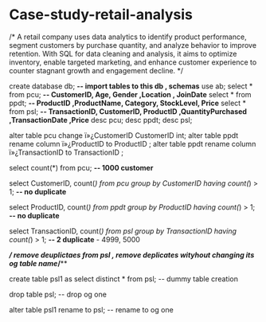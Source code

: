 # Case-study-retail-analysis
/* A retail company uses data analytics to identify product performance, segment customers by purchase quantity, and analyze behavior to improve retention. With SQL for data cleaning and analysis, it aims to optimize inventory, enable targeted marketing, and enhance customer experience to counter stagnant growth and engagement decline. */

create database db;
**-- import tables to this db , schemas**
use ab;
select * from pcu; **-- CustomerID, Age, Gender ,Location , JoinDate**
select * from ppdt; **-- ProductID ,ProductName, Category, StockLevel, Price**
select * from psl; **-- TransactionID, CustomerID, ProductID ,QuantityPurchased ,TransactionDate ,Price**
desc pcu;
desc ppdt;
desc psl; 

alter table pcu 
change ï»¿CustomerID CustomerID int;
alter table ppdt 
rename column ï»¿ProductID to ProductID ;
alter table ppdt 
rename column ï»¿TransactionID to TransactionID ;

select count(*) from pcu; **-- 1000 customer**

select CustomerID, count(*) from pcu 
group by CustomerID 
having count(*) > 1; **-- no duplicate**

select ProductID, count(*) from ppdt 
group by ProductID 
having count(*) > 1; **-- no duplicate**

select TransactionID, count(*) from psl 
group by TransactionID 
having count(*) > 1; **-- 2 duplicate** - 4999, 5000

****/* remove deuplictaes from psl , remove deplicates wityhout changing its og table name*/****

create table psl1 as
select distinct * from psl; -- dummy table creation 

drop table psl; -- drop og one

alter table psl1
rename to psl; -- rename to og one

